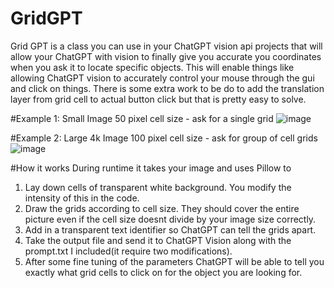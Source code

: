 # GridGPT
Grid GPT is a class you can use in your ChatGPT vision api projects that will allow your ChatGPT with vision to finally give you accurate you coordinates when you ask it to locate specific objects.  This will enable things like allowing ChatGPT vision to accurately control your mouse through the gui and click on things.  There is some extra work to be do to add the translation layer from grid cell to actual button click but that is pretty easy to solve.

#Example 1: Small Image 50 pixel cell size - ask for a single grid
![image](https://github.com/quinny1187/GridGPT/assets/108108975/1421460f-6ae7-4f3a-a44f-d4bee5b1b2dc)

#Example 2: Large 4k Image 100 pixel cell size - ask for group of cell grids
![image](https://github.com/quinny1187/GridGPT/assets/108108975/8b7dcd07-3b52-4b43-9d91-d2d7d2d1bc05)

#How it works
During runtime it takes your image and uses Pillow to
1. Lay down cells of transparent white background. You modify the intensity of this in the code.
2. Draw the grids according to cell size. They should cover the entire picture even if the cell size doesnt divide by your image size correctly.
3. Add in a transparent text identifier so ChatGPT can tell the grids apart.
4. Take the output file and send it to ChatGPT Vision along with the prompt.txt I included(it require two modifications).
5. After some fine tuning of the parameters ChatGPT will be able to tell you exactly what grid cells to click on for the object you are looking for.
